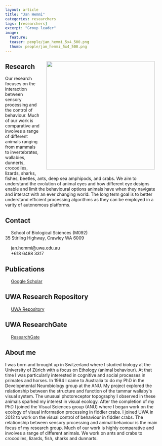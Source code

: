 ```yaml
---
layout: article
title: "Jan Hemmi"
categories: researchers
tags: [researchers]
excerpt: "Group leader"
image:
  feature: 
  teaser: people/jan_hemmi_5x4_500.png
  thumb: people/jan_hemmi_5x4_500.png
---
```

<!-- works   <img class="philprofile" src= "{{'/images/5x8_Julia.png' | prepend: site.url }}" align='right' width="350" hspace="20" vspace="10"> -->
<!-- works   <img src='https://janhemmi.github.io/hemmi_lab/images/5x8_Jon.png' align='right' width="350" hspace="20" vspace="10"/> -->
<!-- works   <img class="philprofile" src= "{{'/images/people/Jan_Hemmi_5_4.png' | prepend: site.baseurl }}"  align='right' width="350" hspace="20" vspace="10"> -->
<!-- does not work <img class="philprofile" src= "{{'/images/Jan_Hemmi_5_4.png'}}"  align='right' width="350" hspace="20" vspace="10"> -->
<!-- does not work <img class="philprofile" src= '/../master/images/5x8_Jon.png'  align='right' width="350" hspace="20" vspace="10"> -->
<!-- <img class="philprofile" src= "{{ site.url }}/images/people/jan_hemmi_5_4.png"  align='right' width="350" hspace="20" vspace="10"> -->
<!-- <img class="philprofile" src= "{{ site.url }}/images/people/jan_hemmi_5_4_1.png"  align='right' width="350" hspace="20" vspace="10"> -->
<!-- <img class="philprofile" src= "{{ site.url }}/images/people/jan_hemmi_5x4_500_1.png"  align='right' width="350" hspace="20" vspace="10"> -->
<!-- <img class="philprofile" src= "{{ site.url }}/images/people/jan_hemmi_5x4_500_2.png"  align='right' width="350" hspace="20" vspace="10"> -->
<img class="philprofile" src= "{{ site.url }}/images/people/jan_hemmi_5x4_500_3.png"  align='right' width="350" hspace="20" vspace="10">
<!-- <img class="philprofile" src= "{{ site.url }}/images/people/jan_hemmi_5x4_500_4.png"  align='right' width="350" hspace="20" vspace="10"> -->


## Research
Our research focuses on the interaction between sensory processing and the control of behaviour. Much of our work is comparative and involves a range of different animals ranging from mammals to invertebrates, wallabies, dunnerts, crocodiles, lizards, sharks, fishes, beetles, ants, deep sea amphipods, and crabs. We aim to understand the evolution of animal eyes and how different eye designs enable and limit the behavioural options animals have when they navigate and interact with an ever changing world. The long term goal is to better understand efficient processing algorithms as they can be employed in a varity of autonomous platforms.  

## Contact
<img src="{{site.baseurl}}/images/icons/building-regular.svg" width="15px">
School of Biological Sciences (M092)<br>
35 Stirling Highway, Crawley WA 6009

<img src="{{site.baseurl}}/images/icons/envelope-regular.svg" width="15px"> <a href="mailto:jan.hemmi@uwa.edu.au"> jan.hemmi@uwa.edu.au</a><br>
<img src="{{site.baseurl}}/images/icons/phone-solid.svg" width="15px"> +618 6488 3317<br>

## Publications
<img src="{{site.baseurl}}/images/icons/google-brands.svg" width="15px"> <a href="https://scholar.google.com.au//citations?user=tWEgycEAAAAJ&hl=en">Google Scholar</a><br>

## UWA Research Repository
<img src="{{site.baseurl}}/images/icons/uwa.png" width="15px"> <a href="https://research-repository.uwa.edu.au/en/persons/jan-hemmi"> UWA Repository</a><br>

## UWA ResearchGate
<img src="{{site.baseurl}}/images/icons/researchgate.svg" width="15px"> <a href="https://www.researchgate.net/profile/Jan_Hemmi"> ResearchGate</a><br>


## About me
I was born and brought up in Switzerland where I studied biology at the University of Zürich with a focus on Ethology (animal behaviour). At that time I was particularly interested in cognitive and social processes in primates and horses. In 1994 I came to Australia to do my PhD in the Developmental Neurobiology group at the ANU. My project explored the relationship between the structure and function of the tammar wallaby's visual system. The unusual photoreceptor topography I observed in these animals sparked my interest in visual ecology. After the completion of my PhD I joined the Visual Sciences group (ANU) where I began work on the ecology of visual information processing in fiddler crabs. I joined UWA in 2012 to work on the visual control of behaviour in fiddler crabs. The relationship between sensory processing and animal behaviour is the main focus of my research group. Much of our work is highly comparative and involves a range of different animals. We work on ants and crabs to crocodiles, lizards, fish, sharks and dunnarts.
